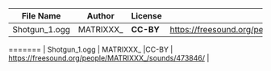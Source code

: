 | File Name        | Author   | License   | Link                            |
|------------------|----------|-----------|---------------------------------|
| Shotgun_1.ogg    | MATRIXXX_ |**CC-BY**  | https://freesound.org/people/MATRIXXX_/sounds/473846/ |
=======
| Shotgun_1.ogg    | MATRIXXX_ |CC-BY  | https://freesound.org/people/MATRIXXX_/sounds/473846/ |


